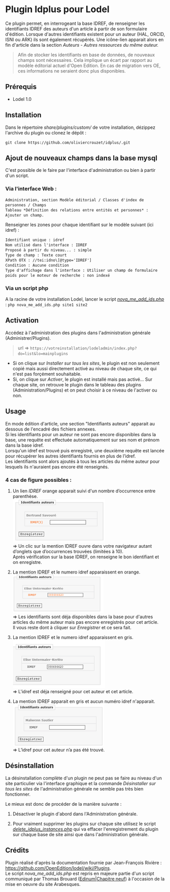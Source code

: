 # Plugin Idplus pour Lodel

Ce plugin permet, en interrogeant la base IDREF, de renseigner les identifiants IDREF des auteurs d'un article à partir de son formulaire d'édition.
Lorsque d'autres identifiants existent pour un auteur (HAL, ORCID, ISNI ou ARK) ils sont également récupérés.
Une icône-lien apparait alors en fin d'article dans la section *Auteurs - Autres ressources du même auteur.*

> Afin de stocker les identifiants en base de données, de nouveaux champs sont nécessaires.
> Cela implique un écart par rapport au modèle éditorial actuel d'Open Edition.
> En cas de migration vers OE, ces informations ne seraient donc plus disponibles.

## Prérequis
- Lodel 1.0

## Installation
Dans le répertoire *share/plugins/custom/* de votre installation, dézippez l'archive du plugin ou clonez le dépôt :
```
git clone https://github.com/oliviercrouzet/idplus/.git
```

## Ajout de nouveaux champs dans la base mysql

C'est possible de le faire par l'interface d'administration ou bien à partir d'un script.

### Via l'interface Web :
```
Administration, section Modèle éditorial / Classes d'index de personnes / Champs
Tableau *Définition des relations entre entités et personnes* : Ajouter un champ.
```
Renseigner les zones pour chaque identifiant sur le modèle suivant (ici idref) :
```
Identifiant unique : idref
Nom utilisé dans l'interface : IDREF
Proposé à partir du niveau... : simple
Type de champ : Texte court
XPath OTX : //tei:idno\[@type='IDREF']
Condition : Aucune condition
Type d'affichage dans l'interface : Utiliser un champ de formulaire
poids pour le moteur de recherche : non indexé
```

### Via un script php

A la racine de votre installation Lodel, lancer le script [*nova\_me\_add\_ids.php*](https://github.com/oliviercrouzet/idplus/blob/master/tools/nova_me_add_ids.php) :
`php nova_me_add_ids.php site1 site2`

## Activation
Accédez à l'administration des plugins dans l'administration générale (Administrer/Plugins).
> url =>  `https://votreinstallation/lodeladmin/index.php?do=list&lo=mainplugins`

  * Si on clique sur *Installer sur tous les sites*, le plugin est non seulement copié mais aussi directement activé au niveau de chaque site, ce qui n'est pas forçément souhaitable.
  * Si, on clique sur *Activer*, le plugin est installé mais pas activé... Sur chaque site, on retrouve le plugin dans le tableau des plugins (Administration/Plugins) et on peut choisir à ce niveau de l'activer ou non.

## Usage

En mode édition d'article, une section "Identifiants auteurs" apparait au dessous de l'encadré des fichiers annexes.  
Si les identifiants pour un auteur ne sont pas encore disponibles dans la base, une requête est effectuée automatiquement sur ses nom et prénom dans la base idref.  
Lorsqu'un idref est trouvé puis enregistré, une deuxième requête est lancée pour récupérer les autres identifiants fournis en plus de l’idref.  
Les identifiants sont alors ajoutés à tous les articles du même auteur pour lesquels ils n'auraient pas encore été renseignés.

### 4 cas de figure possibles :

1. Un lien *IDREF* orange apparait suivi d'un nombre d’occurrence entre parenthèse.  
   ![](img/img-1.png)  
   => Un clic sur la mention IDREF ouvre dans votre navigateur autant d’onglets que d’occurrences trouvées (limitées à 10).  
   Après vérification sur la base IDREF, on renseigne le bon identifiant et on enregistre.

2. La mention IDREF et le numero idref apparaissent en orange.  
   ![](img/img-2.png)  
   => Les identifiants sont déja disponibles dans la base pour d'autres articles du même auteur mais pas encore enregistrés pour cet article.  
   Il vous reste dont à cliquer sur *Enregistrer* et ce sera fait.

3. La mention IDREF et le numero idref apparaissent en gris.  
   ![](img/img-3.png)  
   => L'idref est déja renseigné pour cet auteur et cet article.

4. La mention IDREF apparait en gris et aucun numéro idref n'apparait.  
   ![](img/img-4.png)  
   => L’idref pour cet auteur n’a pas été trouvé.


## Désinstallation

La désinstallation complète d'un plugin ne peut pas se faire au niveau d'un site particulier via l'interface graphique et la commande *Désinstaller sur tous les sites* de l'administration générale ne semble pas très bien fonctionner.

Le mieux est donc de procéder de la manière suivante :

1. Désactiver le plugin d'abord dans l'Administration générale.

2. Pour vraiment supprimer les plugins sur chaque site utilisez le script [*delete\_idplus\_instances.php*](https://github.com/oliviercrouzet/idplus/blob/master/tools/delete_idplus_instances.php) qui va effacer l'enregistrement du plugin sur chaque base de site ainsi que dans l'administration générale.

## Crédits
Plugin réalisé d'après la documentation fournie par Jean-François Rivière :
https://github.com/OpenEdition/lodel/wiki/Plugins.    
Le script *nova\_me\_add\_ids.php* est repris en majeure partie d'un script communiqué par Thomas Brouard ([Edinum|Chapitre neuf](https://www.edinum.org)) à l'occasion de la mise en oeuvre du site Arabesques.
